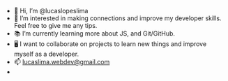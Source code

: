 - 👋 Hi, I’m @lucaslopeslima
- 👀 I’m interested in making connections and improve my developer skills. Feel free to give me any tips.
- 📚 I’m currently learning more about JS, and Git/GitHub.
- 🖥️ I want to collaborate on projects to learn new things and improve myself as a developer.
- 📫 lucaslima.webdev@gmail.com
- 

<!---
lucaslopeslima/lucaslopeslima is a ✨ special ✨ repository because its `README.md` (this file) appears on your GitHub profile.
You can click the Preview link to take a look at your changes.
--->
